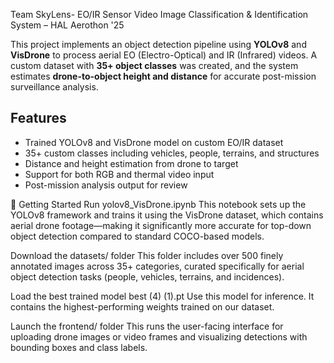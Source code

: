Team SkyLens- EO/IR Sensor Video Image Classification & Identification System – HAL Aerothon '25

This project implements an object detection pipeline using **YOLOv8** and **VisDrone** to process aerial EO (Electro-Optical) and IR (Infrared) videos. A custom dataset with **35+ object classes** was created, and the system estimates **drone-to-object height and distance** for accurate post-mission surveillance analysis.

## Features

- Trained YOLOv8 and VisDrone model on custom EO/IR dataset
- 35+ custom classes including vehicles, people, terrains, and structures
- Distance and height estimation from drone to target
- Support for both RGB and thermal video input
- Post-mission analysis output for review

🚀 Getting Started
Run yolov8_VisDrone.ipynb
This notebook sets up the YOLOv8 framework and trains it using the VisDrone dataset, which contains aerial drone footage—making it significantly more accurate for top-down object detection compared to standard COCO-based models.

Download the datasets/ folder
This folder includes over 500 finely annotated images across 35+ categories, curated specifically for aerial object detection tasks (people, vehicles, terrains, and incidences).

Load the best trained model best (4) (1).pt
Use this model for inference. It contains the highest-performing weights trained on our dataset.

Launch the frontend/ folder
This runs the user-facing interface for uploading drone images or video frames and visualizing detections with bounding boxes and class labels.



